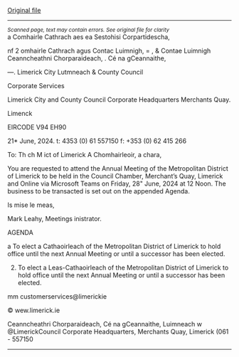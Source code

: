 [Original file](https://www.limerick.ie/sites/default/files/media/documents/2024-06/agenda-annual-meeting-of-metropolitan-district-28th-june-2024.pdf)

---
*<small>Scanned page, text may contain errors. See original file for clarity</small>*  
a Comhairle Cathrach aes ea Sestohisi Corpartidescha,

nf 2 omhairle Cathrach agus Contac Luimnigh,
= , & Contae Luimnigh Ceanncheathni Chorparaideach,
. Cé na gCeannaithe,

—. Limerick City Lutmneach
& County Council

Corporate Services

Limerick City and County Council
Corporate Headquarters
Merchants Quay.

Limenck

EIRCODE V94 EH90

21* June, 2024. t: 4353 (0) 61 557150
f: +353 (0) 62 415 266

To: Th ch M ict of Limerick
A Chomhairleoir, a chara,

You are requested to attend the Annual Meeting of the Metropolitan District of Limerick to be
held in the Council Chamber, Merchant’s Quay, Limerick and Online via Microsoft Teams on
Friday, 28" June, 2024 at 12 Noon. The business to be transacted is set out on the appended
Agenda.

Is mise le meas,

Mark Leahy,
Meetings inistrator.

AGENDA

a To elect a Cathaoirleach of the Metropolitan District of Limerick to hold office until the
next Annual Meeting or until a successor has been elected.

2. To elect a Leas-Cathaoirleach of the Metropolitan District of Limerick to hold office until
the next Annual Meeting or until a successor has been elected.

mm customerservices@limerickie

© wew.limerick.ie

Ceanncheathri Chorparaideach, Cé na gCeannaithe, Luimneach w @LimerickCouncil
Corporate Headquarters, Merchants Quay, Limerick (061 - 557150


---
